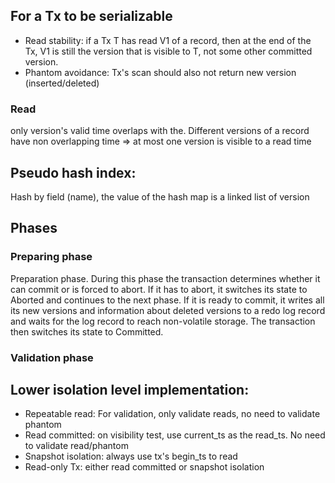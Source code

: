 ## For a Tx to be serializable

- Read stability: if a Tx T has read V1 of a record, then at the end of
  the Tx, V1 is still the version that is visible to T, not some other
  committed version.
- Phantom avoidance: Tx's scan should also not return new version
  (inserted/deleted)


### Read
only version's valid time overlaps with the. Different versions of a
record have non overlapping time => at most one version is visible to a
read time

## Pseudo hash index:

Hash by field (name), the value of the hash map is a linked list of
version

## Phases
### Preparing phase

Preparation phase. During this phase the transaction determines whether 
it can commit or is forced to abort. If it has to abort, it switches its
state to Aborted and continues to the next phase. If it is ready to commit,
it writes all its new versions and information about deleted versions to
a redo log record and waits for the log record to reach non-volatile storage. The
transaction then switches its state to Committed.
### Validation phase

## Lower isolation level implementation:
- Repeatable read: For validation, only validate reads, no need to
  validate phantom
- Read committed: on visibility test, use current_ts as the read_ts. No
  need to validate read/phantom
- Snapshot isolation: always use tx's begin_ts to read 
- Read-only Tx: either read committed or snapshot isolation

